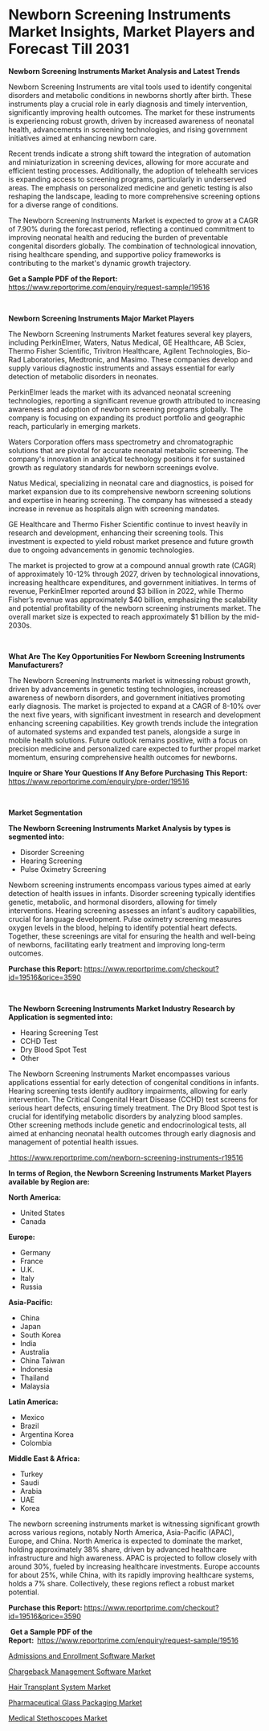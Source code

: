 <p><h1>Newborn Screening Instruments Market Insights, Market Players and Forecast Till 2031</h1></p><p><strong>Newborn Screening Instruments Market Analysis and Latest Trends</strong></p>
<p><p>Newborn Screening Instruments are vital tools used to identify congenital disorders and metabolic conditions in newborns shortly after birth. These instruments play a crucial role in early diagnosis and timely intervention, significantly improving health outcomes. The market for these instruments is experiencing robust growth, driven by increased awareness of neonatal health, advancements in screening technologies, and rising government initiatives aimed at enhancing newborn care. </p><p>Recent trends indicate a strong shift toward the integration of automation and miniaturization in screening devices, allowing for more accurate and efficient testing processes. Additionally, the adoption of telehealth services is expanding access to screening programs, particularly in underserved areas. The emphasis on personalized medicine and genetic testing is also reshaping the landscape, leading to more comprehensive screening options for a diverse range of conditions.</p><p>The Newborn Screening Instruments Market is expected to grow at a CAGR of 7.90% during the forecast period, reflecting a continued commitment to improving neonatal health and reducing the burden of preventable congenital disorders globally. The combination of technological innovation, rising healthcare spending, and supportive policy frameworks is contributing to the market's dynamic growth trajectory.</p></p>
<p><strong>Get a Sample PDF of the Report:&nbsp;</strong> <a href="https://www.reportprime.com/enquiry/request-sample/19516?utm_campaign=57&utm_medium=2&utm_source=Github&utm_content=ia&utm_term=23112024&utm_id=newborn-screening-instruments">https://www.reportprime.com/enquiry/request-sample/19516</a></p>
<p>&nbsp;</p>
<p><strong>Newborn Screening Instruments Major Market Players</strong></p>
<p><p>The Newborn Screening Instruments Market features several key players, including PerkinElmer, Waters, Natus Medical, GE Healthcare, AB Sciex, Thermo Fisher Scientific, Trivitron Healthcare, Agilent Technologies, Bio-Rad Laboratories, Medtronic, and Masimo. These companies develop and supply various diagnostic instruments and assays essential for early detection of metabolic disorders in neonates.</p><p>PerkinElmer leads the market with its advanced neonatal screening technologies, reporting a significant revenue growth attributed to increasing awareness and adoption of newborn screening programs globally. The company is focusing on expanding its product portfolio and geographic reach, particularly in emerging markets.</p><p>Waters Corporation offers mass spectrometry and chromatographic solutions that are pivotal for accurate neonatal metabolic screening. The company's innovation in analytical technology positions it for sustained growth as regulatory standards for newborn screenings evolve.</p><p>Natus Medical, specializing in neonatal care and diagnostics, is poised for market expansion due to its comprehensive newborn screening solutions and expertise in hearing screening. The company has witnessed a steady increase in revenue as hospitals align with screening mandates.</p><p>GE Healthcare and Thermo Fisher Scientific continue to invest heavily in research and development, enhancing their screening tools. This investment is expected to yield robust market presence and future growth due to ongoing advancements in genomic technologies.</p><p>The market is projected to grow at a compound annual growth rate (CAGR) of approximately 10-12% through 2027, driven by technological innovations, increasing healthcare expenditures, and government initiatives. In terms of revenue, PerkinElmer reported around $3 billion in 2022, while Thermo Fisher’s revenue was approximately $40 billion, emphasizing the scalability and potential profitability of the newborn screening instruments market. The overall market size is expected to reach approximately $1 billion by the mid-2030s.</p></p>
<p>&nbsp;</p>
<p><strong>What Are The Key Opportunities For Newborn Screening Instruments Manufacturers?</strong></p>
<p><p>The Newborn Screening Instruments market is witnessing robust growth, driven by advancements in genetic testing technologies, increased awareness of newborn disorders, and government initiatives promoting early diagnosis. The market is projected to expand at a CAGR of 8-10% over the next five years, with significant investment in research and development enhancing screening capabilities. Key growth trends include the integration of automated systems and expanded test panels, alongside a surge in mobile health solutions. Future outlook remains positive, with a focus on precision medicine and personalized care expected to further propel market momentum, ensuring comprehensive health outcomes for newborns.</p></p>
<p><strong>Inquire or Share Your Questions If Any Before Purchasing This Report:</strong> <a href="https://www.reportprime.com/enquiry/pre-order/19516?utm_campaign=57&utm_medium=2&utm_source=Github&utm_content=ia&utm_term=23112024&utm_id=newborn-screening-instruments">https://www.reportprime.com/enquiry/pre-order/19516</a></p>
<p>&nbsp;</p>
<p><strong>Market Segmentation</strong></p>
<p><strong>The Newborn Screening Instruments Market Analysis by types is segmented into:</strong></p>
<p><ul><li>Disorder Screening</li><li>Hearing Screening</li><li>Pulse Oximetry Screening</li></ul></p>
<p><p>Newborn screening instruments encompass various types aimed at early detection of health issues in infants. Disorder screening typically identifies genetic, metabolic, and hormonal disorders, allowing for timely interventions. Hearing screening assesses an infant's auditory capabilities, crucial for language development. Pulse oximetry screening measures oxygen levels in the blood, helping to identify potential heart defects. Together, these screenings are vital for ensuring the health and well-being of newborns, facilitating early treatment and improving long-term outcomes.</p></p>
<p><strong>Purchase this Report:&nbsp;</strong><a href="https://www.reportprime.com/checkout?id=19516&price=3590&utm_campaign=57&utm_medium=2&utm_source=Github&utm_content=ia&utm_term=23112024&utm_id=newborn-screening-instruments">https://www.reportprime.com/checkout?id=19516&price=3590</a></p>
<p>&nbsp;</p>
<p><strong>The Newborn Screening Instruments Market Industry Research by Application is segmented into:</strong></p>
<p><ul><li>Hearing Screening Test</li><li>CCHD Test</li><li>Dry Blood Spot Test</li><li>Other</li></ul></p>
<p><p>The Newborn Screening Instruments Market encompasses various applications essential for early detection of congenital conditions in infants. Hearing screening tests identify auditory impairments, allowing for early intervention. The Critical Congenital Heart Disease (CCHD) test screens for serious heart defects, ensuring timely treatment. The Dry Blood Spot test is crucial for identifying metabolic disorders by analyzing blood samples. Other screening methods include genetic and endocrinological tests, all aimed at enhancing neonatal health outcomes through early diagnosis and management of potential health issues.</p></p>
<p><a href="https://www.reportprime.com/newborn-screening-instruments-r19516?utm_campaign=57&utm_medium=2&utm_source=Github&utm_content=ia&utm_term=23112024&utm_id=newborn-screening-instruments">&nbsp;https://www.reportprime.com/newborn-screening-instruments-r19516</a></p>
<p><strong>In terms of Region, the Newborn Screening Instruments Market Players available by Region are:</strong></p>
<p>
    <p> <strong> North America: </strong>
        <ul>
            <li>United States</li>
            <li>Canada</li>
        </ul>
        </p> 
    <p> <strong> Europe: </strong>
        <ul>
            <li>Germany</li>
            <li>France</li>
            <li>U.K.</li>
            <li>Italy</li>
            <li>Russia</li>
        </ul>
        </p> 
    <p> <strong> Asia-Pacific: </strong>
        <ul>
            <li>China</li>
            <li>Japan</li>
            <li>South Korea</li>
            <li>India</li>
            <li>Australia</li>
            <li>China Taiwan</li>
            <li>Indonesia</li>
            <li>Thailand</li>
            <li>Malaysia</li>
        </ul>
        </p> 
    <p> <strong> Latin America: </strong>
        <ul>
            <li>Mexico</li>
            <li>Brazil</li>
            <li>Argentina Korea</li>
            <li>Colombia</li>
        </ul>
        </p> 
    <p> <strong> Middle East & Africa: </strong>
        <ul>
            <li>Turkey</li>
            <li>Saudi</li>
            <li>Arabia</li>
            <li>UAE</li>
            <li>Korea</li>
        </ul>
    </p>
    </p>
<p><p>The newborn screening instruments market is witnessing significant growth across various regions, notably North America, Asia-Pacific (APAC), Europe, and China. North America is expected to dominate the market, holding approximately 38% share, driven by advanced healthcare infrastructure and high awareness. APAC is projected to follow closely with around 30%, fueled by increasing healthcare investments. Europe accounts for about 25%, while China, with its rapidly improving healthcare systems, holds a 7% share. Collectively, these regions reflect a robust market potential.</p></p>
<p><strong>Purchase this Report: </strong><a href="https://www.reportprime.com/checkout?id=19516&price=3590&utm_campaign=57&utm_medium=2&utm_source=Github&utm_content=ia&utm_term=23112024&utm_id=newborn-screening-instruments">https://www.reportprime.com/checkout?id=19516&price=3590</a></p>
<p>&nbsp;<strong>Get a Sample PDF of the Report:&nbsp;&nbsp;</strong><a href="https://www.reportprime.com/enquiry/request-sample/19516?utm_campaign=57&utm_medium=2&utm_source=Github&utm_content=ia&utm_term=23112024&utm_id=newborn-screening-instruments">https://www.reportprime.com/enquiry/request-sample/19516</a></p>
<p><strong></strong></p>
<p><p><a href="https://issuu.com/reportprime-2/docs/admissions-and-enrollment-software-_1dee6d21082719?utm_campaign=57&utm_medium=2&utm_source=Github&utm_content=ia&utm_term=23112024&utm_id=newborn-screening-instruments">Admissions and Enrollment Software Market</a></p><p><a href="https://issuu.com/reportprime-2/docs/chargeback-management-software-mark_69463e167de2f1?utm_campaign=57&utm_medium=2&utm_source=Github&utm_content=ia&utm_term=23112024&utm_id=newborn-screening-instruments">Chargeback Management Software Market</a></p><p><a href="https://www.linkedin.com/pulse/latest-trend-analysis-hair-transplant-system-market-suggests-steady-rth9c?utm_campaign=57&utm_medium=2&utm_source=Github&utm_content=ia&utm_term=23112024&utm_id=newborn-screening-instruments">Hair Transplant System Market</a></p><p><a href="https://github.com/gullattedenna/Market-Research-Report-List-1/blob/main/pharmaceutical-glass-packaging-market.md?utm_campaign=57&utm_medium=2&utm_source=Github&utm_content=ia&utm_term=23112024&utm_id=newborn-screening-instruments">Pharmaceutical Glass Packaging Market</a></p><p><a href="https://github.com/AshrafKhan865/Market-Research-Report-List-1/blob/main/medical-stethoscopes-market.md?utm_campaign=57&utm_medium=2&utm_source=Github&utm_content=ia&utm_term=23112024&utm_id=newborn-screening-instruments">Medical Stethoscopes Market</a></p></p>